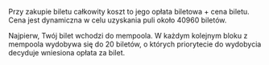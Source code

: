Przy zakupie biletu całkowity koszt to jego opłata biletowa + cena biletu. Cena jest dynamiczna w celu uzyskania puli około 40960 biletów.

Najpierw, Twój bilet wchodzi do mempoola. W każdym kolejnym bloku z mempoola wydobywa się do 20 biletów, o których priorytecie do wydobycia decyduje wniesiona opłata za bilet.
